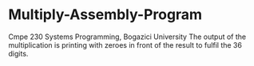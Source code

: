 # Multiply-Assembly-Program
Cmpe 230 Systems Programming, Bogazici University
The output of the multiplication is printing with zeroes in front of the result to fulfil the 36 digits.

